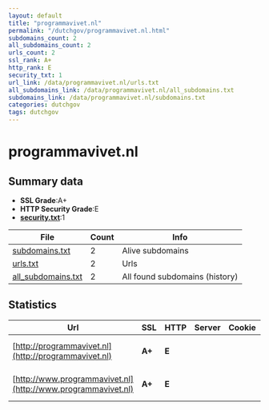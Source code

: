 ```yaml
---
layout: default
title: "programmavivet.nl"
permalink: "/dutchgov/programmavivet.nl.html"
subdomains_count: 2
all_subdomains_count: 2
urls_count: 2
ssl_rank: A+
http_rank: E
security_txt: 1
url_link: /data/programmavivet.nl/urls.txt
all_subdomains_link: /data/programmavivet.nl/all_subdomains.txt
subdomains_link: /data/programmavivet.nl/subdomains.txt
categories: dutchgov
tags: dutchgov
---
```



# programmavivet.nl
## Summary data


 - **SSL Grade**:A+
 - **HTTP Security Grade**:E
 - **[security.txt](https://www.digitaleoverheid.nl/nieuws/standaard-security-txt-nu-verplicht-voor-overheid/)**:1


| File       | Count | Info |
|------------|-------|------|
|[subdomains.txt](/DutchGovScope/data/programmavivet.nl/subdomains.txt)|2|Alive subdomains|
|[urls.txt](/DutchGovScope/data/programmavivet.nl/urls.txt)|2|Urls|
|[all_subdomains.txt](/DutchGovScope/data/programmavivet.nl/all_subdomains.txt)|2|All found subdomains (history)|


## Statistics


| Url | SSL | HTTP | Server | Cookie | HSTS | CORS | CTO | CSP | XFO | XXP | RP |FP| Tech |Title |
|--------|-------|-------|------|------|------|------|------|------|------|------|------|------|------|------|
|[http://programmavivet.nl](http://programmavivet.nl)| **A+**| **E**|| | | | | | | | :white_check_mark: | |HSTS Microsoft ASP.NET||
|[http://www.programmavivet.nl](http://www.programmavivet.nl)| **A+**| **E**|| | | | | | | | :white_check_mark: | |HSTS Microsoft ASP.NET||

